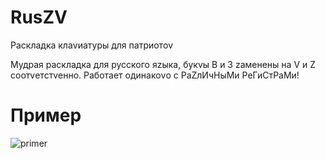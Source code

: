 # RusZV
Раскладка клаvиатуры для патриотоv


Мудрая раскладка для русского яzыка, букvы В и З zаменены на V и Z соотvетстvенно.
Работает одинакоvо с РаZлИчНыМи РеГиСтРаМи!


# Пример 

![primer](https://user-images.githubusercontent.com/77837414/161499497-0c416791-e1f5-45a8-876a-e217fe28da90.png)
